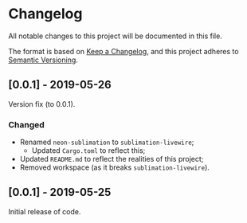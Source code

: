 # Changelog
All notable changes to this project will be documented in this file.

The format is based on [Keep a Changelog](https://keepachangelog.com/en/1.0.0/),
and this project adheres to [Semantic Versioning](https://semver.org/spec/v2.0.0.html).

## [0.0.1] - 2019-05-26

Version fix (to 0.0.1).

### Changed

 * Renamed `neon-sublimation` to `sublimation-livewire`;
   * Updated `Cargo.toml` to reflect this;
 * Updated `README.md` to reflect the realities of this project;
 * Removed workspace (as it breaks `sublimation-livewire`).

## [0.0.1] - 2019-05-25

Initial release of code.
